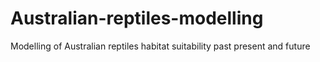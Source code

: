 # Australian-reptiles-modelling
Modelling of Australian reptiles habitat suitability past present and future
